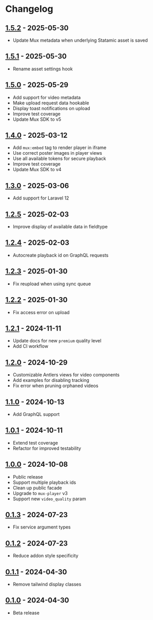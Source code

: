 # Changelog

## [1.5.2] - 2025-05-30

- Update Mux metadata when underlying Statamic asset is saved

## [1.5.1] - 2025-05-30

- Rename asset settings hook

## [1.5.0] - 2025-05-29

- Add support for video metadata
- Make upload request data hookable
- Display toast notifications on upload
- Improve test coverage
- Update Mux SDK to v5

## [1.4.0] - 2025-03-12

- Add `mux:embed` tag to render player in iframe
- Use correct poster images in player views
- Use all available tokens for secure playback
- Improve test coverage
- Update Mux SDK to v4

## [1.3.0] - 2025-03-06

- Add support for Laravel 12

## [1.2.5] - 2025-02-03

- Improve display of available data in fieldtype

## [1.2.4] - 2025-02-03

- Autocreate playback id on GraphQL requests

## [1.2.3] - 2025-01-30

- Fix reupload when using sync queue

## [1.2.2] - 2025-01-30

- Fix access error on upload

## [1.2.1] - 2024-11-11

- Update docs for new `premium` quality level
- Add CI workflow

## [1.2.0] - 2024-10-29

- Customizable Antlers views for video components
- Add examples for disabling tracking
- Fix error when pruning orphaned videos

## [1.1.0] - 2024-10-13

- Add GraphQL support

## [1.0.1] - 2024-10-11

- Extend test coverage
- Refactor for improved testability

## [1.0.0] - 2024-10-08

- Public release
- Support multiple playback ids
- Clean up public facade
- Upgrade to `mux-player` v3
- Support new `video_quality` param

## [0.1.3] - 2024-07-23

- Fix service argument types

## [0.1.2] - 2024-07-23

- Reduce addon style specificity

## [0.1.1] - 2024-04-30

- Remove tailwind display classes

## [0.1.0] - 2024-04-30

- Beta release

[1.5.2]: https://github.com/daun/statamic-mux/releases/tag/1.5.2
[1.5.1]: https://github.com/daun/statamic-mux/releases/tag/1.5.1
[1.5.0]: https://github.com/daun/statamic-mux/releases/tag/1.5.0
[1.4.0]: https://github.com/daun/statamic-mux/releases/tag/1.4.0
[1.3.0]: https://github.com/daun/statamic-mux/releases/tag/1.3.0
[1.2.5]: https://github.com/daun/statamic-mux/releases/tag/1.2.5
[1.2.4]: https://github.com/daun/statamic-mux/releases/tag/1.2.4
[1.2.3]: https://github.com/daun/statamic-mux/releases/tag/1.2.3
[1.2.2]: https://github.com/daun/statamic-mux/releases/tag/1.2.2
[1.2.1]: https://github.com/daun/statamic-mux/releases/tag/1.2.1
[1.2.0]: https://github.com/daun/statamic-mux/releases/tag/1.2.0
[1.1.0]: https://github.com/daun/statamic-mux/releases/tag/1.1.0
[1.0.1]: https://github.com/daun/statamic-mux/releases/tag/1.0.1
[1.0.0]: https://github.com/daun/statamic-mux/releases/tag/1.0.0
[0.1.3]: https://github.com/daun/statamic-mux/releases/tag/0.1.3
[0.1.2]: https://github.com/daun/statamic-mux/releases/tag/0.1.2
[0.1.1]: https://github.com/daun/statamic-mux/releases/tag/0.1.1
[0.1.0]: https://github.com/daun/statamic-mux/releases/tag/0.1.0
